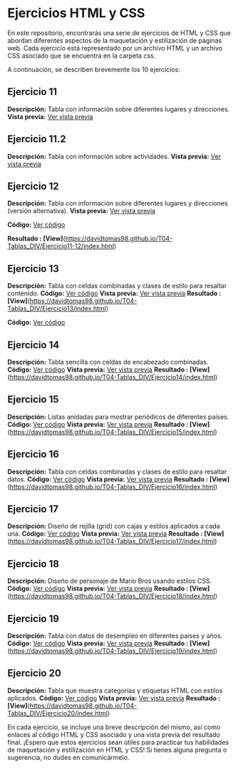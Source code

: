 # Ejercicios HTML y CSS

En este repositorio, encontrarás una serie de ejercicios de HTML y CSS que abordan diferentes aspectos de la maquetación y estilización de páginas web. Cada ejercicio está representado por un archivo HTML y un archivo CSS asociado que se encuentra en la carpeta css.

A continuación, se describen brevemente los 10 ejercicios:

## Ejercicio 11
**Descripción:** Tabla con información sobre diferentes lugares y direcciones.
**Vista previa:** [Ver vista previa](./vistas-previas/ejercicio-11.png)
## Ejercicio 11.2
**Descripción:** Tabla con información sobre actividades.
**Vista previa:** [Ver vista previa](./vistas-previas/ejercicio-11-2.png)

## Ejercicio 12
**Descripción:** Tabla con información sobre diferentes lugares y direcciones (versión alternativa).
**Vista previa:** [Ver vista previa](./vistas-previas/ejercicio-12.png)

**Código:** [Ver código](./Ejercicio11-12/index.html)

**Resultado : [View]**(https://davidtomas98.github.io/T04-Tablas_DIV/Ejercicio11-12/index.html)

## Ejercicio 13
**Descripción:** Tabla con celdas combinadas y clases de estilo para resaltar contenido.
**Código:** [Ver código](./Ejercicio13/index.html)
**Vista previa:** [Ver vista previa](./vistas-previas/ejercicio13.png)
**Resultado : [View]**(https://davidtomas98.github.io/T04-Tablas_DIV/Ejercicio13/index.html)

**Código:** [Ver código](./Ejercicio11-12/index.html)
## Ejercicio 14
**Descripción:** Tabla sencilla con celdas de encabezado combinadas.
**Código:** [Ver código](./Ejercicio14/index.html)
**Vista previa:** [Ver vista previa](./vistas-previas/ejercicio-14.png)
**Resultado : [View]**(https://davidtomas98.github.io/T04-Tablas_DIV/Ejercicio14/index.html)

## Ejercicio 15
**Descripción:** Listas anidadas para mostrar periódicos de diferentes países.
**Código:** [Ver código](./Ejercicio15/index.html)
**Vista previa:** [Ver vista previa](./vistas-previas/ejercicio-15.png)
**Resultado : [View]**(https://davidtomas98.github.io/T04-Tablas_DIV/Ejercicio15/index.html)

## Ejercicio 16
**Descripción:** Tabla con celdas combinadas y clases de estilo para resaltar datos.
**Código:** [Ver código](./Ejercicio16/index.html)
**Vista previa:** [Ver vista previa](./vistas-previas/ejercicio-16.png)
**Resultado : [View]**(https://davidtomas98.github.io/T04-Tablas_DIV/Ejercicio16/index.html)

## Ejercicio 17
**Descripción:** Diseño de rejilla (grid) con cajas y estilos aplicados a cada una.
**Código:** [Ver código](./Ejercicio17/index.html)
**Vista previa:** [Ver vista previa](./vistas-previas/ejercicio-17.png)
**Resultado : [View]**(https://davidtomas98.github.io/T04-Tablas_DIV/Ejercicio17/index.html)

## Ejercicio 18
**Descripción:** Diseño de personaje de Mario Bros usando estilos CSS.
**Código:** [Ver código](./Ejercicio18/index.html)
**Vista previa:** [Ver vista previa](./vistas-previas/ejercicio-18.png)
**Resultado : [View]**(https://davidtomas98.github.io/T04-Tablas_DIV/Ejercicio18/index.html)

## Ejercicio 19
**Descripción:** Tabla con datos de desempleo en diferentes países y años.
**Código:** [Ver código](./Ejercicio19/index.html)
**Vista previa:** [Ver vista previa](./vistas-previas/ejercicio-19.png)
**Resultado : [View]**(https://davidtomas98.github.io/T04-Tablas_DIV/Ejercicio19/index.html)

## Ejercicio 20
**Descripción:** Tabla que muestra categorías y etiquetas HTML con estilos aplicados.
**Código:** [Ver código](./Ejercicio20/index.html)
**Vista previa:** [Ver vista previa](./vistas-previas/ejercicio-20.png)
**Resultado : [View]**(https://davidtomas98.github.io/T04-Tablas_DIV/Ejercicio20/index.html)

En cada ejercicio, se incluye una breve descripción del mismo, así como enlaces al código HTML y CSS asociado y una vista previa del resultado final. ¡Espero que estos ejercicios sean útiles para practicar tus habilidades de maquetación y estilización en HTML y CSS! Si tienes alguna pregunta o sugerencia, no dudes en comunicármelo.
